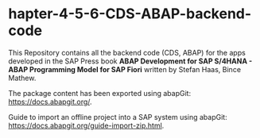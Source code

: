 # hapter-4-5-6-CDS-ABAP-backend-code
This Repository contains all the backend code (CDS, ABAP) for the apps developed in the SAP Press book **ABAP Development for SAP S/4HANA - ABAP Programming Model for SAP Fiori** written by Stefan Haas, Bince Mathew.

The package content has been exported using abapGit: https://docs.abapgit.org/.

Guide to import an offline project into a SAP system using abapGit: https://docs.abapgit.org/guide-import-zip.html.
